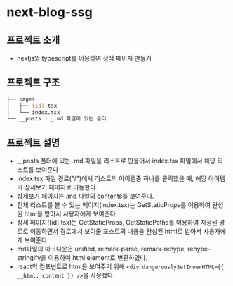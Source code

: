 # next-blog-ssg

## 프로젝트 소개

- nextjs와 typescript를 이용하여 정적 페이지 만들기

## 프로젝트 구조

```bash
├── pages
│   ├── [id].tsx
│   └── index.tsx
└── __posts : _.md 파일이 있는 폴더

```

## 프로젝트 설명

- \_\_posts 폴더에 있는 .md 파일을 리스트로 만들어서 index.tsx 파일에서 해당 리스트를 보여준다
- index.tsx 파일 경로("/")에서 리스트의 아이템중 하나를 클릭했을 때, 해당 아이템의 상세보기 페이지로 이동한다.
- 상세보기 페이지는 .md 파일의 contents를 보여준다.
- 전체 리스트를 볼 수 있는 페이지(index.tsx)는 GetStaticProps를 이용하여 완성된 html을 받아서 사용자에게 보여준다
- 상세 페이지([id].tsx)는 GetStaticProps, GetStaticPaths를 이용하여 지정된 경로로 이동하면서 경로에서 보여줄 포스트의 내용을
  완성된 html로 받아서 사용자에게 보여준다.
- md파일의 마크다운은 unified, remark-parse, remark-rehype, rehype-stringify을 이용하여 html element로 변환하였다.
- react의 컴포넌트로 html을 보여주기 위해 `<div dangerouslySetInnerHTML={{ __html: content }} />`을 사용했다.

